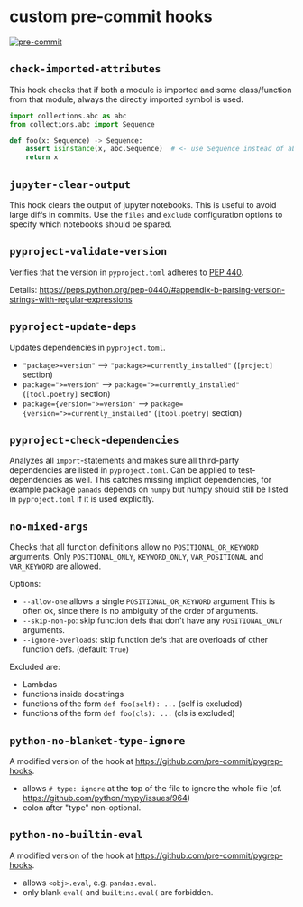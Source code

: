 # custom pre-commit hooks

[![pre-commit](https://img.shields.io/badge/pre--commit-enabled-brightgreen?logo=pre-commit)](https://github.com/pre-commit/pre-commit)

## `check-imported-attributes`

This hook checks that if both a module is imported and some class/function from that module, always the directly imported symbol is used.

```python
import collections.abc as abc
from collections.abc import Sequence

def foo(x: Sequence) -> Sequence:
    assert isinstance(x, abc.Sequence)  # <- use Sequence instead of abc.Sequence
    return x
```

## `jupyter-clear-output`

This hook clears the output of jupyter notebooks. This is useful to avoid large diffs in commits. Use the `files`
and `exclude` configuration options to specify which notebooks should be spared.

## `pyproject-validate-version`

Verifies that the version in `pyproject.toml` adheres to [PEP 440](https://www.python.org/dev/peps/pep-0440/).

Details: https://peps.python.org/pep-0440/#appendix-b-parsing-version-strings-with-regular-expressions

## `pyproject-update-deps`

Updates dependencies in `pyproject.toml`.

- `"package>=version"` ⟶ `"package>=currently_installed"` (`[project]` section)
- `package=">=version"` ⟶ `package=">=currently_installed"` (`[tool.poetry]` section)
- `package={version=">=version"` ⟶ `package={version=">=currently_installed"` (`[tool.poetry]` section)

## `pyproject-check-dependencies`

Analyzes all `import`-statements and makes sure all third-party dependencies are listed in `pyproject.toml`. Can be
applied to test-dependencies as well. This catches missing implicit dependencies, for example package `panads`
depends on `numpy` but numpy should still be listed in `pyproject.toml` if it is used explicitly.

## `no-mixed-args`

Checks that all function definitions allow no `POSITIONAL_OR_KEYWORD` arguments. Only `POSITIONAL_ONLY`, `KEYWORD_ONLY`, `VAR_POSITIONAL` and `VAR_KEYWORD` are allowed.

Options:

- `--allow-one` allows a single `POSITIONAL_OR_KEYWORD` argument
  This is often ok, since there is no ambiguity of the order of arguments.
- `--skip-non-po`: skip function defs that don't have any `POSITIONAL_ONLY` arguments.
- `--ignore-overloads`: skip function defs that are overloads of other function defs. (default: `True`)

Excluded are:

- Lambdas
- functions inside docstrings
- functions of the form `def foo(self): ...` (self is excluded)
- functions of the form `def foo(cls): ...` (cls is excluded)

## `python-no-blanket-type-ignore`

A modified version of the hook at https://github.com/pre-commit/pygrep-hooks.

- allows `# type: ignore` at the top of the file to ignore the whole file (cf. https://github.com/python/mypy/issues/964)
- colon after "type" non-optional.

## `python-no-builtin-eval`

A modified version of the hook at https://github.com/pre-commit/pygrep-hooks.

- allows `<obj>.eval`, e.g. `pandas.eval`.
- only blank `eval(` and `builtins.eval(` are forbidden.
